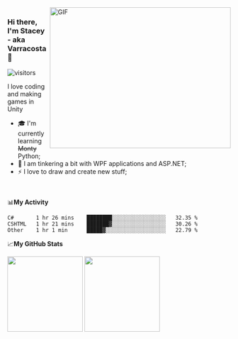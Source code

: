 
<img align="right" alt="GIF" src="https://media2.giphy.com/media/f6hnhHkks8bk4jwjh3/giphy.gif" width="408" height="318" />

### Hi there, I'm Stacey - aka Varracosta 👋 
![visitors](https://visitor-badge.glitch.me/badge?page_id=page.id=Varracosta&left_text=My%20Page%20Visitors)

I love coding and making games in Unity
- 🎓 I'm currently learning <s>Monty</s> Python</a>;
- 🌱 I am tinkering a bit with WPF applications and ASP.NET;
- ⚡ I love to draw and create new stuff;

<br />

📊**My Activity**
<!--START_SECTION:waka-->

```text
C#       1 hr 26 mins    ████████░░░░░░░░░░░░░░░░░   32.35 %
CSHTML   1 hr 21 mins    ███████▓░░░░░░░░░░░░░░░░░   30.26 %
Other    1 hr 1 min      █████▓░░░░░░░░░░░░░░░░░░░   22.79 %
```

<!--END_SECTION:waka-->


📈**My GitHub Stats**
<br />
<p>
  <img height="170em" src="https://github-readme-stats.vercel.app/api?username=Varracosta&show_icons=true&hide_border=true&&count_private=true&include_all_commits=true"/>
   <img height="170em" src="https://github-readme-stats.vercel.app/api/top-langs/?username=Varracosta&layout=compact"/>
</p>


